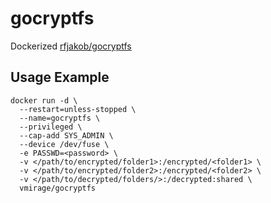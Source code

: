# gocryptfs

Dockerized [rfjakob/gocryptfs](https://github.com/rfjakob/gocryptfs)

## Usage Example

```
docker run -d \
  --restart=unless-stopped \
  --name=gocryptfs \
  --privileged \
  --cap-add SYS_ADMIN \
  --device /dev/fuse \
  -e PASSWD=<password> \
  -v </path/to/encrypted/folder1>:/encrypted/<folder1> \
  -v </path/to/encrypted/folder2>:/encrypted/<folder2> \
  -v </path/to/decrypted/folders/>:/decrypted:shared \
  vmirage/gocryptfs
```

